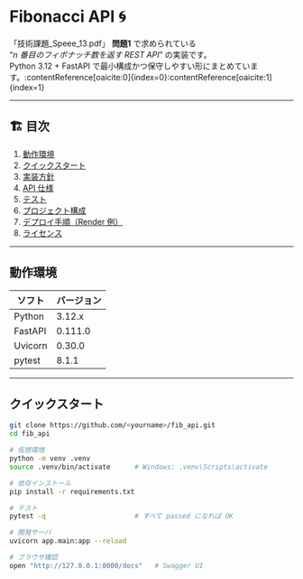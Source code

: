 # Fibonacci API 🌀

「技術課題_Speee_13.pdf」 **問題1** で求められている  
“_n 番目のフィボナッチ数を返す REST API_” の実装です。  
Python 3.12 + FastAPI で最小構成かつ保守しやすい形にまとめています。:contentReference[oaicite:0]{index=0}:contentReference[oaicite:1]{index=1}

---

## 🏗️ 目次
1. [動作環境](#動作環境)
2. [クイックスタート](#クイックスタート)
3. [実装方針](#実装方針)
4. [API 仕様](#api-仕様)
5. [テスト](#テスト)
6. [プロジェクト構成](#プロジェクト構成)
7. [デプロイ手順（Render 例）](#デプロイ手順render-例)
8. [ライセンス](#ライセンス)

---

## 動作環境
| ソフト           | バージョン |
|------------------|-----------|
| Python           | 3.12.x    |
| FastAPI          | 0.111.0   |
| Uvicorn          | 0.30.0    |
| pytest           | 8.1.1     |

---

## クイックスタート
```bash
git clone https://github.com/<yourname>/fib_api.git
cd fib_api

# 仮想環境
python -m venv .venv
source .venv/bin/activate      # Windows: .venv\Scripts\activate

# 依存インストール
pip install -r requirements.txt

# テスト
pytest -q                      # すべて passed になれば OK

# 開発サーバ
uvicorn app.main:app --reload

# ブラウザ確認
open "http://127.0.0.1:8000/docs"   # Swagger UI
